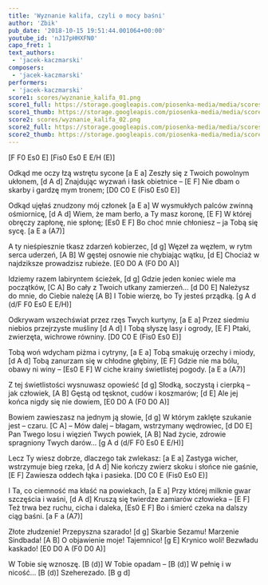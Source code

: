 ```yaml
---
title: 'Wyznanie kalifa, czyli o mocy baśni'
author: 'Zbik'
pub_date: '2018-10-15 19:51:44.001064+00:00'
youtube_id: 'nJ17pHHXFN0'
capo_fret: 1
text_authors:
 - 'jacek-kaczmarski'
composers:
 - 'jacek-kaczmarski'
performers:
 - 'jacek-kaczmarski'
score1: scores/wyznanie_kalifa_01.png
score1_full: https://storage.googleapis.com/piosenka-media/media/scores/wyznanie_kalifa_01.png
score1_thumb: https://storage.googleapis.com/piosenka-media/media/scores/wyznanie_kalifa_01.png.180x0_q85_upscale.png
score2: scores/wyznanie_kalifa_02.png
score2_full: https://storage.googleapis.com/piosenka-media/media/scores/wyznanie_kalifa_02.png
score2_thumb: https://storage.googleapis.com/piosenka-media/media/scores/wyznanie_kalifa_02.png.180x0_q85_upscale.png
---
```


[F F0 Es0 E]
[Fis0 Es0 E E/H (E)]

Odkąd me oczy łzą wstrętu sycone [a E a]
Zeszły się z Twoich powolnym ukłonem, [d A d]
Znajdując wyzwań i łask obietnice – [E F]
Nie dbam o skarby i gardzę mym tronem; [D0 C0 E (Fis0 Es0 E)]

Odkąd ujęłaś znudzony mój członek [a E a]
W wysmukłych palców zwinną ośmiornicę, [d A d]
Wiem, że mam berło, a Ty masz koronę, [E F]
W której obręczy zapłonę, nie spłonę; [Es0 E F]
Bo choć mnie chłoniesz – ja Tobą się sycę. [a E a (A7)]

A ty nieśpiesznie tkasz zdarzeń kobierzec, [d g]
Węzeł za węzłem, w rytm serca uderzeń, [A B]
W gęstej osnowie nie chybiając wątku, [d E]
Chociaż w najdziksze prowadzisz rubieże. [E0 D0 A (F0 D0 A)]

Idziemy razem labiryntem ścieżek, [d g]
Gdzie jeden koniec wiele ma początków, [C A]
Bo cały z Twoich utkany zamierzeń… [d D0 E]
Należysz do mnie, do Ciebie należę [A B]
I Tobie wierzę, bo Ty jesteś prządką. [g A d (d/F F0 Es0 E E/H)]

Odkrywam wszechświat przez rzęs Twych kurtyny, [a E a]
Przez siedmiu niebios przejrzyste muśliny [d A d]
I Tobą słyszę lasy i ogrody, [E F]
Ptaki, zwierzęta, wichrowe równiny. [D0 C0 E (Fis0 Es0 E)]

Tobą woń wdycham piżma i cytryny, [a E a]
Tobą smakuję orzechy i miody, [d A d]
Tobą zanurzam się w chłodne głębiny, [E F]
Gdzie nie ma bólu, obawy ni winy – [Es0 E F]
W ciche krainy świetlistej pogody. [a E a (A7)]

Z tej świetlistości wysnuwasz opowieść [d g]
Słodką, soczystą i cierpką – jak człowiek, [A B]
Gęstą od tęsknot, cudów i koszmarów; [d E]
Ale jej końca nigdy się nie dowiem, [E0 D0 A (F0 D0 A)]

Bowiem zawieszasz na jednym ją słowie, [d g]
W którym zaklęte szukanie jest – czaru. [C A]
– Mów dalej – błagam, wstrzymany wędrowiec, [d D0 E]
Pan Twego losu i więzień Twych powiek, [A B]
Nad życie, zdrowie spragniony Twych darów… [g A d (d/F F0 Es0 E E/H)]

Lecz Ty wiesz dobrze, dlaczego tak zwlekasz: [a E a]
Zastyga wicher, wstrzymuje bieg rzeka, [d A d]
Nie kończy zwierz skoku i słońce nie gaśnie, [E F]
Zawiesza oddech łąka i pasieka. [D0 C0 E (Fis0 Es0 E)]

I Ta, co ciemność ma kłaść na powiekach, [a E a]
Przy której milknie gwar szczęścia i waśni, [d A d]
Kruszą się twierdze zamiarów człowieka – [E F]
Też trwa bez ruchu, cicha i daleka, [Es0 E F]
Bo i śmierć czeka na dalszy ciąg baśni. [a F a (A7)]

Złote złudzenie! Przepyszna szarado! [d g]
Skarbie Sezamu! Marzenie Sindbada! [A B]
O objawienie moje! Tajemnico! [g E]
Krynico woli! Bezwładu kaskado! [E0 D0 A (F0 D0 A)]

W Tobie się wznoszę. [B (d)]
W Tobie opadam – [B (d)]
W pełnię i w nicość… [B (d)]
Szeherezado. [B g d]